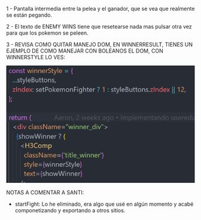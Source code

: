 1 - Pantalla intermedia entre la pelea y el ganador, que se vea que realmente se están pegando.

2 - El texto de ENEMY WINS tiene que resetearse nada mas pulsar otra vez para que los pokemon se peleen.

3 - REVISA COMO QUITAR MANEJO DOM, EN WINNERRESULT, TIENES UN EJEMPLO DE COMO MANEJAR CON BOLEANOS EL DOM, CON WINNERSTYLE LO VES:

![alt text](image.png)







NOTAS A COMENTAR A SANTI:

- startFight: Lo he eliminado, era algo que usé en algún momento y acabé componetizando y exportando a otros sitios.
